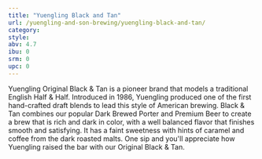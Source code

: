 ```yaml
---
title: "Yuengling Black and Tan"
url: /yuengling-and-son-brewing/yuengling-black-and-tan/
category: 
style: 
abv: 4.7
ibu: 0
srm: 0
upc: 0
---
```

Yuengling Original Black & Tan is a pioneer brand that models a traditional English Half & Half. Introduced in 1986, Yuengling produced one of the first hand-crafted draft blends to lead this style of American brewing. Black & Tan combines our popular Dark Brewed Porter and Premium Beer to create a brew that is rich and dark in color, with a well balanced flavor that finishes smooth and satisfying. It has a faint sweetness with hints of caramel and coffee from the dark roasted malts. One sip and you'll appreciate how Yuengling raised the bar with our Original Black & Tan.

